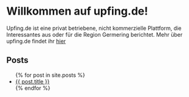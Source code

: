 # Willkommen auf upfing.de!

Upfing.de ist eine privat betriebene, nicht kommerzielle Plattform, die Interessantes aus oder für die Region Germering berichtet. Mehr über upfing.de findet ihr [hier](about.md)

## Posts
<ul>
  {% for post in site.posts %}
    <li>
      <a href="{{ post.url | prepend: site.github.url }}">{{ post.title }}</a>
    </li>
  {% endfor %}
</ul>
